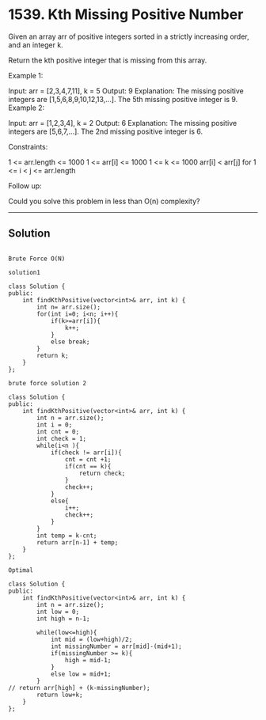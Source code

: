 # 1539. Kth Missing Positive Number

Given an array arr of positive integers sorted in a strictly increasing order, and an integer k.

Return the kth positive integer that is missing from this array.

 

Example 1:

Input: arr = [2,3,4,7,11], k = 5
Output: 9
Explanation: The missing positive integers are [1,5,6,8,9,10,12,13,...]. The 5th missing positive integer is 9.
Example 2:

Input: arr = [1,2,3,4], k = 2
Output: 6
Explanation: The missing positive integers are [5,6,7,...]. The 2nd missing positive integer is 6.
 

Constraints:

1 <= arr.length <= 1000
1 <= arr[i] <= 1000
1 <= k <= 1000
arr[i] < arr[j] for 1 <= i < j <= arr.length
 

Follow up:

Could you solve this problem in less than O(n) complexity?

---

## Solution


```

Brute Force O(N)

solution1

class Solution {
public:
    int findKthPositive(vector<int>& arr, int k) {
        int n= arr.size();
        for(int i=0; i<n; i++){
            if(k>=arr[i]){
                k++;
            }
            else break;
        }
        return k;
    }
};

brute force solution 2

class Solution {
public:
    int findKthPositive(vector<int>& arr, int k) {
        int n = arr.size();
        int i = 0;
        int cnt = 0;
        int check = 1;
        while(i<n ){
            if(check != arr[i]){
                cnt = cnt +1;
                if(cnt == k){
                    return check;
                }
                check++;
            }
            else{
                i++;
                check++;
            }
        }
        int temp = k-cnt;
        return arr[n-1] + temp;
    }
};

Optimal 

class Solution {
public:
    int findKthPositive(vector<int>& arr, int k) {
        int n = arr.size();
        int low = 0;
        int high = n-1;

        while(low<=high){
            int mid = (low+high)/2;
            int missingNumber = arr[mid]-(mid+1);
            if(missingNumber >= k){
                high = mid-1;
            }
            else low = mid+1;
        }
// return arr[high] + (k-missingNumber);
        return low+k;
    }
};